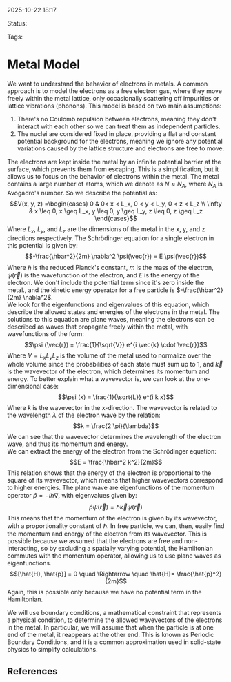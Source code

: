 
2025-10-22 18:17

Status: 

Tags:

# Metal Model
We want to understand the behavior of electrons in metals. A common approach is to model the electrons as a free electron gas, where they move freely within the metal lattice, only occasionally scattering off impurities or lattice vibrations (phonons). 
This model is based on two main assumptions:
1. There's no Coulomb repulsion between electrons, meaning they don't interact with each other so we can treat them as independent particles.
2. The nuclei are considered fixed in place, providing a flat and constant potential background for the electrons, meaning we ignore any potential variations caused by the lattice structure and electrons are free to move.

The electrons are kept inside the metal by an infinite potential barrier at the surface, which prevents them from escaping. This is a simplification, but it allows us to focus on the behavior of electrons within the metal. 
The metal contains a large number of atoms, which we denote as $N \approx N_A$, where $N_A$ is Avogadro's number. 
So we describe the potential as:
$$V(x, y, z) =\begin{cases} 0 & 0< x < L_x, 0 < y < L_y, 0 < z < L_z \\ \infty & x \leq 0, x \geq L_x, y \leq 0, y \geq L_y, z \leq 0, z \geq L_z \end{cases}$$
Where $L_x$, $L_y$, and $L_z$ are the dimensions of the metal in the x, y, and z directions respectively.
The Schrödinger equation for a single electron in this potential is given by:
$$-\frac{\hbar^2}{2m} \nabla^2 \psi(\vec{r}) = E \psi(\vec{r})$$
Where $\hbar$ is the reduced Planck's constant, $m$ is the mass of the electron, $\psi(\vec{r})$ is the wavefunction of the electron, and $E$ is the energy of the electron. We don't include the potential term since it's zero inside the metal., and the kinetic energy operator for a free particle is $-\frac{\hbar^2}{2m} \nabla^2$.  
We look for the eigenfunctions and eigenvalues of this equation, which describe the allowed states and energies of the electrons in the metal.
The solutions to this equation are plane waves, meaning the electrons can be described as waves that propagate freely within the metal, with wavefunctions of the form:
$$\psi (\vec{r}) = \frac{1}{\sqrt{V}} e^{i \vec{k} \cdot \vec{r}}$$ Where $V = L_x L_y L_z$ is the volume of the metal used to normalize over the whole volume since the probabilities of each state must sum up to 1, and $\vec{k}$ is the wavevector of the electron, which determines its momentum and energy. To better explain what a wavevector is, we can look at the one-dimensional case:
$$\psi (x) = \frac{1}{\sqrt{L}} e^{i k x}$$
Where $k$ is the wavevector in the x-direction. The wavevector is related to the wavelength $\lambda$ of the electron wave by the relation:
$$k = \frac{2 \pi}{\lambda}$$
We can see that the wavevector determines the wavelength of the electron wave, and thus its momentum and energy.  
We can extract the energy of the electron from the Schrödinger equation:
$$E = \frac{\hbar^2 k^2}{2m}$$This relation shows that the energy of the electron is proportional to the square of its wavevector, which means that higher wavevectors correspond to higher energies. 
The plane wave are eigenfunctions of the momentum operator $\hat{p} = -i \hbar \nabla$, with eigenvalues given by:
$$\hat{p} \psi (\vec{r}) = \hbar \vec{k} \psi (\vec{r})$$
This means that the momentum of the electron is given by its wavevector, with a proportionality constant of $\hbar$. 
In free particle, we can, then, easily find the momentum and energy of the electron from its wavevector. This is possible because we assumed that the electrons are free and non-interacting, so by excluding a spatially varying potential, the Hamiltonian commutes with the momentum operator, allowing us to use plane waves as eigenfunctions.
$$[\hat{H}, \hat{p}] = 0 \quad \Rightarrow \quad \hat{H}= \frac{\hat{p}^2}{2m}$$
Again, this is possible only because we have no potential term in the Hamiltonian.

We will use boundary conditions, a mathematical constraint that represents a physical condition, to determine the allowed wavevectors of the electrons in the metal. In particular, we will assume that when the particle is at one end of the metal, it reappears at the other end. This is known as Periodic Boundary Conditions, and it is a common approximation used in solid-state physics to simplify calculations.


## References
